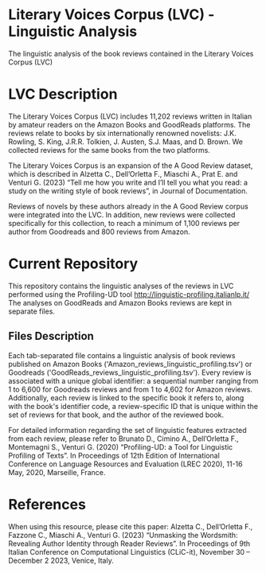 # Literary Voices Corpus (LVC) - Linguistic Analysis

The linguistic analysis of the book reviews contained in the Literary Voices Corpus (LVC) 

# LVC Description 

The Literary Voices Corpus (LVC) includes 11,202 reviews written in Italian by amateur readers on the Amazon Books and GoodReads platforms. The reviews relate to books by six internationally renowned novelists: J.K. Rowling, S. King, J.R.R. Tolkien, J. Austen, S.J. Maas, and D. Brown. We collected reviews for the same books from the two platforms. 

The Literary Voices Corpus is an expansion of the A Good Review dataset, which is described in Alzetta C., Dell’Orletta F., Miaschi A., Prat E. and Venturi G. (2023) “Tell me how you write and I’ll tell you what you read: a study on the writing style of book reviews”, in Journal of Documentation.

Reviews of novels by these authors already in the A Good Review corpus were integrated into the LVC. In addition, new reviews were collected specifically for this collection, to reach a minimum of 1,100 reviews per author from Goodreads and 800 reviews from Amazon.

# Current Repository

This repository contains the linguistic analyses of the reviews in LVC performed using the Profiling-UD tool http://linguistic-profiling.italianlp.it/
The analyses on GoodReads and Amazon Books reviews are kept in separate files. 

## Files Description

Each tab-separated file contains a linguistic analysis of book reviews published on Amazon Books ('Amazon_reviews_linguistic_profiling.tsv') or Goodreads ('GoodReads_reviews_linguistic_profiling.tsv'). Every review is associated with a unique global identifier: a sequential number ranging from 1 to 6,600 for Goodreads reviews and from 1 to 4,602 for Amazon reviews. Additionally, each review is linked to the specific book it refers to, along with the book's identifier code, a review-specific ID that is unique within the set of reviews for that book, and the author of the reviewed book.

For detailed information regarding the set of linguistic features extracted from each review, please refer to  Brunato D., Cimino A., Dell’Orletta F., Montemagni S., Venturi G. (2020) “Profiling-UD: a Tool for Linguistic Profiling of Texts”. In Proceedings of 12th Edition of International Conference on Language Resources and Evaluation (LREC 2020), 11-16 May, 2020, Marseille, France. 

# References

When using this resource, please cite this paper: Alzetta C., Dell’Orletta F., Fazzone C., Miaschi A., Venturi G. (2023) “Unmasking the Wordsmith: Revealing Author Identity through Reader Reviews”. In Proceedings of 9th Italian Conference on Computational Linguistics (CLiC-it), November 30 – December 2 2023, Venice, Italy.
